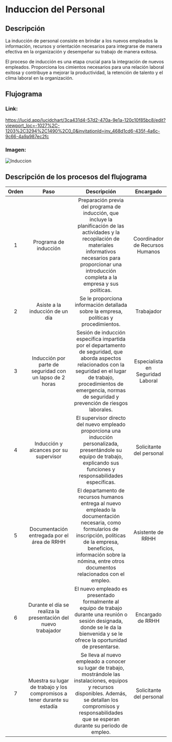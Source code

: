 # Induccion del Personal
## Descripción
La inducción de personal consiste en brindar a los nuevos empleados la información, recursos y orientación necesarios para integrarse de manera efectiva en la organización y desempeñar su trabajo de manera exitosa.

El proceso de inducción es una etapa crucial para la integración de nuevos empleados. Proporciona los cimientos necesarios para una relación laboral exitosa y contribuye a mejorar la productividad, la retención de talento y el clima laboral en la organización.


## Flujograma
### Link: 
https://lucid.app/lucidchart/3ca431d4-57d2-470a-9e1a-120c10f85bc8/edit?viewport_loc=-1027%2C-1203%2C3294%2C1490%2C0_0&invitationId=inv_468d1cd6-435f-4a6c-9c66-4a9a987ec2fc
### Imagen:
![Induccion](Inducción.png)
## Descripción de los procesos del flujograma
| Orden |                                   Paso                                   |                                                                                                                   Descripción                                                                                                                   |             Encargado             |
|:-----:|:------------------------------------------------------------------------:|:-----------------------------------------------------------------------------------------------------------------------------------------------------------------------------------------------------------------------------------------------:|:---------------------------------:|
|   1   | Programa de inducción                                                    | Preparación previa del programa de inducción, que incluye la planificación de las actividades y la recopilación de materiales informativos necesarios para proporcionar una introducción completa a la empresa y sus políticas.                 | Coordinador de Recursos Humanos   |
|   2   | Asiste a la inducción de un día                                          | Se le proporciona información detallada sobre la empresa, políticas y procedimientos.                                                                                                                                                           | Trabajador                        |
|   3   | Inducción por parte de seguridad con un lapso de 2 horas                 | Sesión de inducción específica impartida por el departamento de seguridad, que aborda aspectos relacionados con la seguridad en el lugar de trabajo, procedimientos de emergencia, normas de seguridad y prevención de riesgos laborales.       | Especialista en Seguridad Laboral |
|   4   | Inducción y alcances por su supervisor                                   | El supervisor directo del nuevo empleado proporciona una inducción personalizada, presentándole su equipo de trabajo, explicando sus funciones y responsabilidades específicas.                                                                 | Solicitante del personal          |
|   5   | Documentación entregada por el área de RRHH                              | El departamento de recursos humanos entrega al nuevo empleado la documentación necesaria, como formularios de inscripción, políticas de la empresa, beneficios, información sobre la nómina, entre otros documentos relacionados con el empleo. | Asistente de RRHH                 |
|   6   | Durante el día se realiza la presentación del nuevo trabajador           | El nuevo empleado es presentado formalmente al equipo de trabajo durante una reunión o sesión designada, donde se le da la bienvenida y se le ofrece la oportunidad de presentarse.                                                             | Encargado de RRHH                 |
|   7   | Muestra su lugar de trabajo y los compromisos a tener durante su estadía | Se lleva al nuevo empleado a conocer su lugar de trabajo, mostrándole las instalaciones, equipos y recursos disponibles. Además, se detallan los compromisos y responsabilidades que se esperan durante su periodo de empleo.                   | Solicitante del personal          |